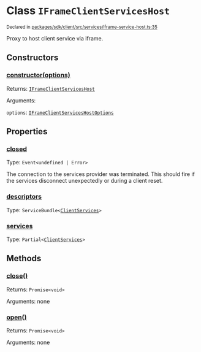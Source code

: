# Class `IFrameClientServicesHost`
<sub>Declared in [packages/sdk/client/src/services/iframe-service-host.ts:35](https://github.com/dxos/dxos/blob/f2f84db18/packages/sdk/client/src/services/iframe-service-host.ts#L35)</sub>


Proxy to host client service via iframe.

## Constructors
### [constructor(options)](https://github.com/dxos/dxos/blob/f2f84db18/packages/sdk/client/src/services/iframe-service-host.ts#L47)




Returns: <code>[IFrameClientServicesHost](/api/@dxos/client/classes/IFrameClientServicesHost)</code>

Arguments: 

`options`: <code>[IFrameClientServicesHostOptions](/api/@dxos/client/types/IFrameClientServicesHostOptions)</code>



## Properties
### [closed](https://github.com/dxos/dxos/blob/f2f84db18/packages/sdk/client/src/services/iframe-service-host.ts#L36)
Type: <code>Event&lt;undefined | Error&gt;</code>

The connection to the services provider was terminated.
This should fire if the services disconnect unexpectedly or during a client reset.

### [descriptors](https://github.com/dxos/dxos/blob/f2f84db18/packages/sdk/client/src/services/iframe-service-host.ts#L109)
Type: <code>ServiceBundle&lt;[ClientServices](/api/@dxos/client/types/ClientServices)&gt;</code>



### [services](https://github.com/dxos/dxos/blob/f2f84db18/packages/sdk/client/src/services/iframe-service-host.ts#L113)
Type: <code>Partial&lt;[ClientServices](/api/@dxos/client/types/ClientServices)&gt;</code>




## Methods
### [close()](https://github.com/dxos/dxos/blob/f2f84db18/packages/sdk/client/src/services/iframe-service-host.ts#L122)




Returns: <code>Promise&lt;void&gt;</code>

Arguments: none




### [open()](https://github.com/dxos/dxos/blob/f2f84db18/packages/sdk/client/src/services/iframe-service-host.ts#L117)




Returns: <code>Promise&lt;void&gt;</code>

Arguments: none




